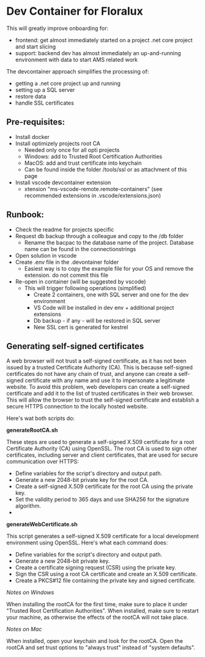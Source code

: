 # Dev Container for Floralux

This will greatly improve onboarding for:

- frontend: get almost immediately started on a project .net core project and start slicing
- support: backend dev has almost immediately an up-and-running environment with data to start AMS related work

The devcontainer approach simplifies the processing of:

- getting a .net core project up and running
- setting up a SQL server
- restore data
- handle SSL certificates

## **Pre-requisites:**

- Install docker
- Install optimizely projects root CA
  - Needed only once for all opti projects
  - Windows: add to Trusted Root Certification Authorities
  - MacOS: add and trust certificate into keychain
  - Can be found inside the folder /tools/ssl or as attachment of this page
- Install vscode devcontainer extension
  - xtension "ms-vscode-remote.remote-containers" (see recommended extensions in .vscode/extensions.json)

## **Runbook:**

- Check the readme for projects specific
- Request db backup through a colleague and copy to the /db folder
  - Rename the bacpac to the database name of the project. Database name can be found in the connectionstrings
- Open solution in vscode
- Create .env file in the .devontainer folder
  - Easiest way is to copy the example file for your OS and remove the extension. do not commit this file
- Re-open in container (will be suggested by vscode)
  - This will trigger following operations (simplified)
    - Create 2 containers, one with SQL server and one for the dev environment
    - VS Code will be installed in dev env + additional project extensions
    - Db backup - if any - will be restored in SQL server
    - New SSL cert is generated for kestrel

## Generating self-signed certificates

A web browser will not trust a self-signed certificate, as it has not been issued by a trusted Certificate Authority (CA). This is because self-signed certificates do not have any chain of trust, and anyone can create a self-signed certificate with any name and use it to impersonate a legitimate website. To avoid this problem, web developers can create a self-signed certificate and add it to the list of trusted certificates in their web browser. This will allow the browser to trust the self-signed certificate and establish a secure HTTPS connection to the locally hosted website.

Here's wat both scripts do:

**generateRootCA.sh**

These steps are used to generate a self-signed X.509 certificate for a root Certificate Authority (CA) using OpenSSL. The root CA is used to sign other certificates, including server and client certificates, that are used for secure communication over HTTPS:

- Define variables for the script's directory and output path.
- Generate a new 2048-bit private key for the root CA.
- Create a self-signed X.509 certificate for the root CA using the private key.
- Set the validity period to 365 days and use SHA256 for the signature algorithm.
- 
**generateWebCertificate.sh**

This script generates a self-signed X.509 certificate for a local development environment using OpenSSL. Here's what each command does:

- Define variables for the script's directory and output path.
- Generate a new 2048-bit private key.
- Create a certificate signing request (CSR) using the private key.
- Sign the CSR using a root CA certificate and create an X.509 certificate.
- Create a PKCS#12 file containing the private key and signed certificate.

_Notes on Windows_

When installing the rootCA for the first time, make sure to place it under "Trusted Root Certification Authorities". When installed, make sure to restart your machine, as otherwise the effects of the rootCA will not take place.

_Notes on Mac_

When installed, open your keychain and look for the rootCA. Open the rootCA and set trust options to "always trust" instead of "system defaults".
